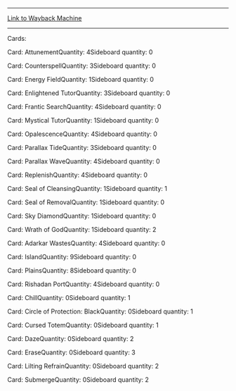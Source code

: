 
---
[Link to Wayback Machine](https://web.archive.org/web/20150118055805/http://magic.wizards.com/en/articles/decks/tom-van-de-logt-2013-11-12)

[_metadata_:generator]:- "Drupal 7 (http://drupal.org)"
[_metadata_:node]:- "116803"
[_metadata_:publish_date]:- "2013-11-12"
[_metadata_:source]:- "article"
[_metadata_:title]:- "Tom van de Logt"
[_metadata_:wayback_capture_timestamp]:- "2015-01-18 05:58:05"
[_metadata_:wayback_raw_url]:- "https://web.archive.org/web/20150118055805id_/http://magic.wizards.com/en/articles/decks/tom-van-de-logt-2013-11-12"
[_metadata_:wayback_url]:- "http://magic.wizards.com/en/articles/decks/tom-van-de-logt-2013-11-12"
---


Cards: 

Card: AttunementQuantity: 4Sideboard quantity: 0 



Card: CounterspellQuantity: 3Sideboard quantity: 0 



Card: Energy FieldQuantity: 1Sideboard quantity: 0 



Card: Enlightened TutorQuantity: 3Sideboard quantity: 0 



Card: Frantic SearchQuantity: 4Sideboard quantity: 0 



Card: Mystical TutorQuantity: 1Sideboard quantity: 0 



Card: OpalescenceQuantity: 4Sideboard quantity: 0 



Card: Parallax TideQuantity: 3Sideboard quantity: 0 



Card: Parallax WaveQuantity: 4Sideboard quantity: 0 



Card: ReplenishQuantity: 4Sideboard quantity: 0 



Card: Seal of CleansingQuantity: 1Sideboard quantity: 1 



Card: Seal of RemovalQuantity: 1Sideboard quantity: 0 



Card: Sky DiamondQuantity: 1Sideboard quantity: 0 



Card: Wrath of GodQuantity: 1Sideboard quantity: 2 



Card: Adarkar WastesQuantity: 4Sideboard quantity: 0 



Card: IslandQuantity: 9Sideboard quantity: 0 



Card: PlainsQuantity: 8Sideboard quantity: 0 



Card: Rishadan PortQuantity: 4Sideboard quantity: 0 



Card: ChillQuantity: 0Sideboard quantity: 1 



Card: Circle of Protection: BlackQuantity: 0Sideboard quantity: 1 



Card: Cursed TotemQuantity: 0Sideboard quantity: 1 



Card: DazeQuantity: 0Sideboard quantity: 2 



Card: EraseQuantity: 0Sideboard quantity: 3 



Card: Lilting RefrainQuantity: 0Sideboard quantity: 2 



Card: SubmergeQuantity: 0Sideboard quantity: 2 




 

 
